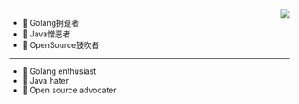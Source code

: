 <img align="right" src="https://github-readme-stats.vercel.app/api?username=zodiac182&count_private=true&show_icons=true&theme=radicalhide_title=true&show_icons=true" />


- 👏 Golang拥趸者
- 👿 Java憎恶者
- 🥳 OpenSource鼓吹者
---
- 👏 Golang enthusiast
- 👿 Java hater
- 🥳 Open source advocater
